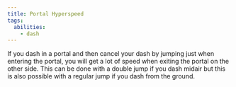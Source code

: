 ```yaml
---
title: Portal Hyperspeed
tags:
  abilities:
    - dash
---
```


If you dash in a portal and then cancel your dash by jumping just when entering the portal, you will get a lot of speed when exiting the portal on the other side. This can be done with a double jump if you dash midair but this is also possible with a regular jump if you dash from the ground.

<youtube-video id="_LOu3bBersE"></youtube-video>
